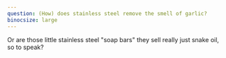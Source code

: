```yaml
---
question: (How) does stainless steel remove the smell of garlic?
binocsize: large
---
```


Or are those little stainless steel "soap bars" they sell really just snake oil, so to speak?

